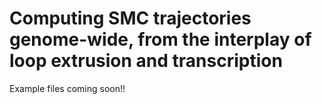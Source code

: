 # Computing SMC trajectories genome-wide, from the interplay of loop extrusion and transcription

Example files coming soon!!
